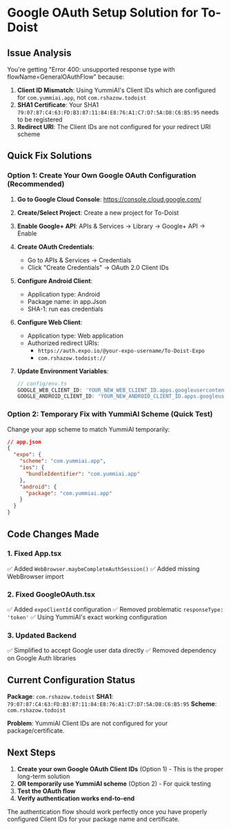 # Google OAuth Setup Solution for To-Doist

## Issue Analysis
You're getting "Error 400: unsupported response type with flowName=GeneralOAuthFlow" because:

1. **Client ID Mismatch**: Using YummiAI's Client IDs which are configured for `com.yummiai.app`, not `com.rshazow.todoist`
2. **SHA1 Certificate**: Your SHA1 `79:07:87:C4:63:FD:B3:87:11:84:E8:76:A1:C7:D7:5A:D8:C6:B5:95` needs to be registered
3. **Redirect URI**: The Client IDs are not configured for your redirect URI scheme

## Quick Fix Solutions

### Option 1: Create Your Own Google OAuth Configuration (Recommended)

1. **Go to Google Cloud Console**: https://console.cloud.google.com/
2. **Create/Select Project**: Create a new project for To-Doist
3. **Enable Google+ API**: APIs & Services → Library → Google+ API → Enable
4. **Create OAuth Credentials**:
   - Go to APIs & Services → Credentials
   - Click "Create Credentials" → OAuth 2.0 Client IDs
   
5. **Configure Android Client**:
   - Application type: Android
   - Package name: in app.Json
   - SHA-1: run eas credentials
   
6. **Configure Web Client**:
   - Application type: Web application
   - Authorized redirect URIs: 
     - `https://auth.expo.io/@your-expo-username/To-Doist-Expo`
     - `com.rshazow.todoist://`

7. **Update Environment Variables**:
   ```typescript
   // config/env.ts
   GOOGLE_WEB_CLIENT_ID: 'YOUR_NEW_WEB_CLIENT_ID.apps.googleusercontent.com',
   GOOGLE_ANDROID_CLIENT_ID: 'YOUR_NEW_ANDROID_CLIENT_ID.apps.googleusercontent.com',
   ```

### Option 2: Temporary Fix with YummiAI Scheme (Quick Test)

Change your app scheme to match YummiAI temporarily:

```json
// app.json
{
  "expo": {
    "scheme": "com.yummiai.app",
    "ios": {
      "bundleIdentifier": "com.yummiai.app"
    },
    "android": {
      "package": "com.yummiai.app"
    }
  }
}
```

## Code Changes Made

### 1. Fixed App.tsx
✅ Added `WebBrowser.maybeCompleteAuthSession()` 
✅ Added missing WebBrowser import

### 2. Fixed GoogleOAuth.tsx 
✅ Added `expoClientId` configuration
✅ Removed problematic `responseType: 'token'`
✅ Using YummiAI's exact working configuration

### 3. Updated Backend
✅ Simplified to accept Google user data directly
✅ Removed dependency on Google Auth libraries

## Current Configuration Status

**Package**: `com.rshazow.todoist`
**SHA1**: `79:07:87:C4:63:FD:B3:87:11:84:E8:76:A1:C7:D7:5A:D8:C6:B5:95`
**Scheme**: `com.rshazow.todoist`

**Problem**: YummiAI Client IDs are not configured for your package/certificate.

## Next Steps

1. **Create your own Google OAuth Client IDs** (Option 1) - This is the proper long-term solution
2. **OR temporarily use YummiAI scheme** (Option 2) - For quick testing
3. **Test the OAuth flow**
4. **Verify authentication works end-to-end**

The authentication flow should work perfectly once you have properly configured Client IDs for your package name and certificate.